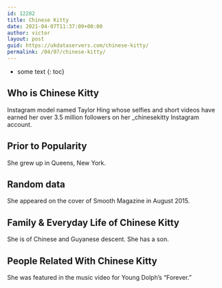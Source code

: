 ```yaml
---
id: 12282
title: Chinese Kitty
date: 2021-04-07T11:37:09+00:00
author: victor
layout: post
guid: https://ukdataservers.com/chinese-kitty/
permalink: /04/07/chinese-kitty/
---
```


* some text
{: toc}


## Who is Chinese Kitty



Instagram model named Taylor Hing whose selfies and short videos have earned her over 3.5 million followers on her _chinesekitty Instagram account. 

                
                
                
## Prior to Popularity



She grew up in Queens, New York.

                
                
                
## Random data



She appeared on the cover of Smooth Magazine in August 2015.

                
                
                
## Family & Everyday Life of Chinese Kitty



She is of Chinese and Guyanese descent. She has a son.

                
                
                
## People Related With Chinese Kitty



She was featured in the music video for Young Dolph&#8217;s &#8220;Forever.&#8221;

                
              
            
          
          
          